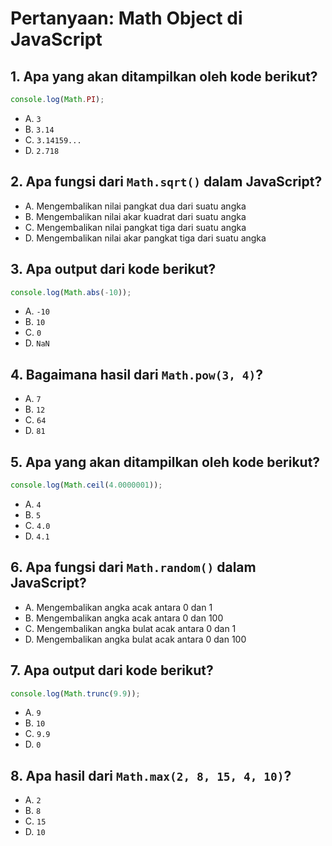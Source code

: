 
# Pertanyaan: Math Object di JavaScript

## 1. Apa yang akan ditampilkan oleh kode berikut?
```javascript
console.log(Math.PI);
```
- A. `3`
- B. `3.14`
- C. `3.14159...`
- D. `2.718`

## 2. Apa fungsi dari `Math.sqrt()` dalam JavaScript?
- A. Mengembalikan nilai pangkat dua dari suatu angka
- B. Mengembalikan nilai akar kuadrat dari suatu angka
- C. Mengembalikan nilai pangkat tiga dari suatu angka
- D. Mengembalikan nilai akar pangkat tiga dari suatu angka

## 3. Apa output dari kode berikut?
```javascript
console.log(Math.abs(-10));
```
- A. `-10`
- B. `10`
- C. `0`
- D. `NaN`

## 4. Bagaimana hasil dari `Math.pow(3, 4)`?
- A. `7`
- B. `12`
- C. `64`
- D. `81`

## 5. Apa yang akan ditampilkan oleh kode berikut?
```javascript
console.log(Math.ceil(4.0000001));
```
- A. `4`
- B. `5`
- C. `4.0`
- D. `4.1`

## 6. Apa fungsi dari `Math.random()` dalam JavaScript?
- A. Mengembalikan angka acak antara 0 dan 1
- B. Mengembalikan angka acak antara 0 dan 100
- C. Mengembalikan angka bulat acak antara 0 dan 1
- D. Mengembalikan angka bulat acak antara 0 dan 100

## 7. Apa output dari kode berikut?
```javascript
console.log(Math.trunc(9.9));
```
- A. `9`
- B. `10`
- C. `9.9`
- D. `0`

## 8. Apa hasil dari `Math.max(2, 8, 15, 4, 10)`?
- A. `2`
- B. `8`
- C. `15`
- D. `10`
